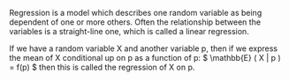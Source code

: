 Regression is a model which describes one random variable as being
dependent of one or more others. Often the relationship between the
variables is a straight-line one, which is called a linear regression.

If we have a random variable X and another variable p, then if we
express the mean of X conditional up on p as a function of p:
$ \mathbb{E} ( X | p ) = f(p) $ then this is called the regression of X
on p.
